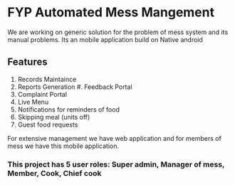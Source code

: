 # FYP Automated Mess Mangement

We are working on generic solution for the problem of mess system and its manual problems.
Its an mobile application build on Native android  
## Features 
1. Records Maintaince
2. Reports Generation
#. Feedback Portal
4. Complaint Portal
5. Live Menu
6. Notifications for reminders of food 
7. Skipping meal (units off)
8. Guest food requests

For extensive management we have web application and for members of mess we have this mobile application.

### This project has 5 user roles: Super admin, Manager of mess, Member, Cook, Chief cook

  
